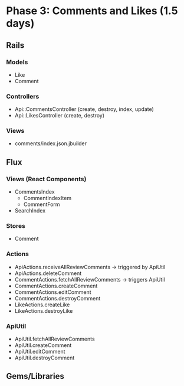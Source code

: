 # Phase 3: Comments and Likes (1.5 days)

## Rails
### Models
* Like
* Comment

### Controllers
* Api::CommentsController (create, destroy, index, update)
* Api::LikesController (create, destroy)

### Views
* comments/index.json.jbuilder

## Flux
### Views (React Components)
* CommentsIndex
  - CommentIndexItem
  - CommentForm
* SearchIndex

### Stores
* Comment

### Actions
* ApiActions.receiveAllReviewComments -> triggered by ApiUtil
* ApiActions.deleteComment
* CommentActions.fetchAllReviewComments -> triggers ApiUtil
* CommentActions.createComment
* CommentActions.editComment
* CommentActions.destroyComment
* LikeActions.createLike
* LikeActions.destroyLike

### ApiUtil
* ApiUtil.fetchAllReviewComments
* ApiUtil.createComment
* ApiUtil.editComment
* ApiUtil.destroyComment

## Gems/Libraries
